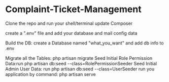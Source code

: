 # Complaint-Ticket-Management
Clone the repo
and run your shell/terminal
update Composer

create a ".env" file and add your database and mail config data

Build the DB: create a Database named "what_you_want" and add db info to .env

Migrate all the Tables: php artisan migrate
Seed Initial Role Permission  Data:run
php artisan db:seed --class=RolePermissionSeeder
Seed Initial Admin User Data: run
php artisan db:seed --class=UserSeeder
run you application by command:
php artisan serve

